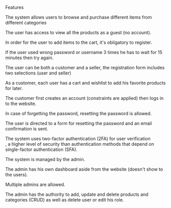 Features

The system allows users to browse and purchase different items from different categories

The user has access to view all the products as a guest (no account).

In order for the user to add items to the cart, it's obligatory to register.

If the user used wrong password or username 3 times he has to wait for 15 minutes then try again.

The user can be both a customer and a seller, the registration form includes two selections (user and seller)

As a customer, each user has a cart and wishlist to add his favorite products for later.

The customer first creates an account (constraints are applied) then logs in to the website.

In case of forgetting the password, resetting the password is allowed. 

The user is directed to a form for resetting the password and an email confirmation is sent.

The system uses two-factor authentication (2FA) for user verification , a higher level of security than authentication methods that depend on single-factor authentication (SFA).

The system is managed by the admin.

The admin has his own dashboard aside from the website (doesn't show to the users).

Multiple admins are allowed.

The admin has the authority to add, update and delete products and categories (CRUD) as well as delete user or edit his role.
